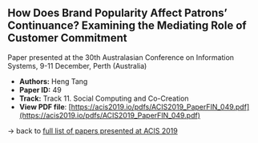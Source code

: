 ## How Does Brand Popularity Affect Patrons’ Continuance? Examining the Mediating Role of Customer Commitment

Paper presented at the 30th Australasian Conference on Information Systems, 9-11 December, Perth (Australia)
- **Authors:** Heng Tang
- **Paper ID:** 49
- **Track:** Track 11. Social Computing and Co-Creation
- **View PDF file**: [https://acis2019.io/pdfs/ACIS2019_PaperFIN_049.pdf](https://acis2019.io/pdfs/ACIS2019_PaperFIN_049.pdf)

&rarr; back to [full list of papers presented at ACIS 2019](https://acis2019.io/)